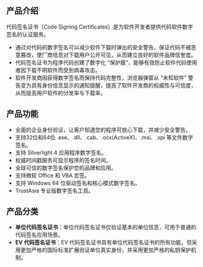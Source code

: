 ## 产品介绍
代码签名证书（Code Signing Certificates）是为软件开发者提供代码软件数字签名的认证服务。
- 通过对代码的数字签名可以减少软件下载时弹出的安全警告，保证代码不被恶意篡改，使厂商信息对下载用户公开可见，从而建立良好的软件品牌信誉度。
- 代码签名证书为程序代码创建了数字化 “保护膜”，能够有效防止软件代码使用者因下载不明软件而受到病毒攻击。
- 软件开发商因获得数字签名而保持代码完整性，浏览器弹窗从 “未知软件” 警告变为具有身份信息显示的通知提醒，提高了软件开发商的权威性与可信度，从而提高用户软件的分发率与下载率。



## 产品功能
- 全面的企业身份验证，让客户知道您的程序可放心下载，并减少安全警告。
- 支持32位和64位 .exe、.dll、.cab、.ocx(ActiveX)、.msi、.xpi 等文件数字签名。
- 支持 Silverlight 4 应用程序数字签名。
- 权威时间戳服务可显示程序的签名时间。
- 全球可信的数字签名保护您的品牌和应用。
- 支持微软 Office 和 VBA 宏签。
- 支持 Windows 64 位驱动签名和核心模式数字签名。
- TrustAsia 专业版数字签名工具。


## 产品分类
- **单位代码签名证书**：单位代码签名证书仅验证基本的单位信息，可用于普通的代码签名应用场景。
- **EV 代码签名证书**：EV 代码签名证书具有单位代码签名证书的所有功能，但采用更加严格的国际标准扩展验证单位真实身份，并采用更加严格的私钥保护机制。




